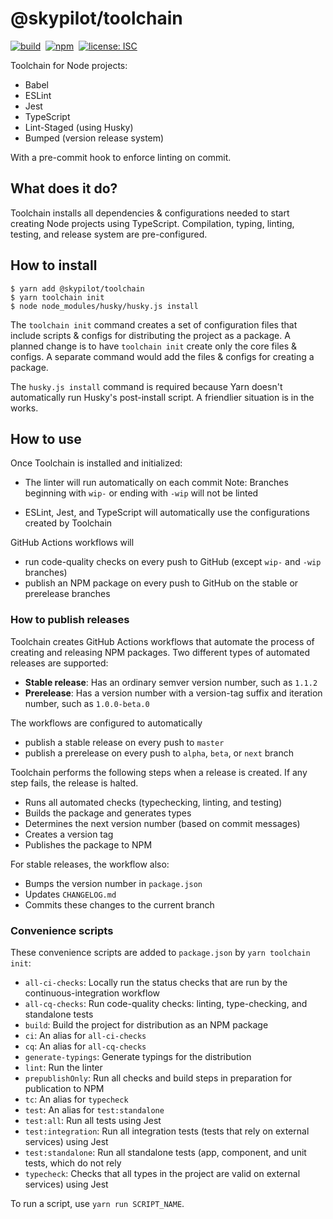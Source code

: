 # @skypilot/toolchain

[![build](https://img.shields.io/github/workflow/status/skypilotcc/toolchain/Stable%20release?label=build)]()&nbsp;
[![npm](https://img.shields.io/npm/v/@skypilot/toolchain?label=npm)](https://www.npmjs.com/package/@skypilot/toolchain)&nbsp;
[![license: ISC](https://img.shields.io/badge/license-ISC-blue.svg)](https://opensource.org/licenses/ISC)  

Toolchain for Node projects:
- Babel
- ESLint
- Jest
- TypeScript
- Lint-Staged (using Husky)
- Bumped (version release system)

With a pre-commit hook to enforce linting on commit.

## What does it do?
Toolchain installs all dependencies & configurations needed to start creating Node projects
using TypeScript. Compilation, typing, linting, testing, and release system are pre-configured.


## How to install
```
$ yarn add @skypilot/toolchain
$ yarn toolchain init
$ node node_modules/husky/husky.js install
```

The `toolchain init` command creates a set of configuration files that include scripts & configs
for distributing the project as a package. A planned change is to have `toolchain init` create only
the core files & configs. A separate command would add the files & configs for creating a package.

The `husky.js install` command is required because Yarn doesn't automatically run Husky's
post-install script. A friendlier situation is in the works.

## How to use

Once Toolchain is installed and initialized:

- The linter will run automatically on each commit
  Note: Branches beginning with `wip-` or ending with `-wip` will not be linted

- ESLint, Jest, and TypeScript will automatically use the configurations created by Toolchain

GitHub Actions workflows will
- run code-quality checks on every push to GitHub (except `wip-` and `-wip` branches)
- publish an NPM package on every push to GitHub on the stable or prerelease branches

### How to publish releases

Toolchain creates GitHub Actions workflows that automate the process of creating and releasing
NPM packages. Two different types of automated releases are supported:

- **Stable release**: Has an ordinary semver version number, such as `1.1.2`
- **Prerelease**: Has a version number with a version-tag suffix and iteration number, such as
`1.0.0-beta.0`

The workflows are configured to automatically
- publish a stable release on every push to `master`
- publish a prerelease on every push to `alpha`, `beta`, or `next` branch

Toolchain performs the following steps when a release is created. If any step fails, the release is
halted.

- Runs all automated checks (typechecking, linting, and testing)
- Builds the package and generates types
- Determines the next version number (based on commit messages)
- Creates a version tag
- Publishes the package to NPM

For stable releases, the workflow also:

- Bumps the version number in `package.json`
- Updates `CHANGELOG.md`
- Commits these changes to the current branch

### Convenience scripts

These convenience scripts are added to `package.json` by `yarn toolchain init`:

- `all-ci-checks`: Locally run the status checks that are run by the continuous-integration workflow
- `all-cq-checks`: Run code-quality checks: linting, type-checking, and standalone tests
- `build`: Build the project for distribution as an NPM package
- `ci`: An alias for `all-ci-checks`
- `cq`: An alias for `all-cq-checks`
- `generate-typings`: Generate typings for the distribution
- `lint`: Run the linter
- `prepublishOnly`: Run all checks and build steps in preparation for publication to NPM
- `tc`: An alias for `typecheck`
- `test`: An alias for `test:standalone`
- `test:all`: Run all tests using Jest
- `test:integration`: Run all integration tests (tests that rely on external services) using Jest
- `test:standalone`: Run all standalone tests (app, component, and unit tests, which do not rely
- `typecheck`: Checks that all types in the project are valid
on external services) using Jest

To run a script, use `yarn run SCRIPT_NAME`.

